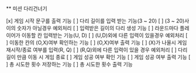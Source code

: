 ** 미션 다리건너기

[x] 게임 시작 문구를 출력 기능
[ ] 다리 길이를 입력 받는 기능(3 ~ 20)
    [ ] (3 ~ 20)사이의 숫자가 아닐경우 예외처리
    [ ] 입력받은 길이의 다리 생성 기능
[ ] 라운드마다 플레이어가 이동할 칸 입력받는 기능(U, D)
    [ ] (U,D)외에 다른 입력이 있을경우 예외처리
[ ] 이동한 칸의 (O,X)여부 확인하는 기능
    [ ] (O,X)여부 출력 기능
[ ] (X)가 나올시 게임 재시작/종료 여부를 입력(R, Q)
    [ ] (R,Q)외에 다른 입력이 있을 경우 예외처리
[ ] 다리 길이 만큼 이동 시 게임 종료
[ ] 게임 성공 여부 확인 기능
    [ ] 게임 성공 여부 출력 기능
[ ] 총 시도한 횟수 저장하는 기능
    [ ] 총 시도한 횟수 출력 기능